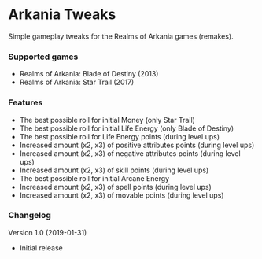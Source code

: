 # Arkania Tweaks

Simple gameplay tweaks for the Realms of Arkania games (remakes).

### Supported games

* Realms of Arkania: Blade of Destiny (2013)
* Realms of Arkania: Star Trail (2017)

### Features

* The best possible roll for initial Money (only Star Trail)
* The best possible roll for initial Life Energy (only Blade of Destiny)
* The best possible roll for Life Energy points (during level ups)
* Increased amount (x2, x3) of positive attributes points (during level ups)
* Increased amount (x2, x3) of negative attributes points (during level ups)
* Increased amount (x2, x3) of skill points (during level ups)
* The best possible roll for initial Arcane Energy
* Increased amount (x2, x3) of spell points (during level ups)
* Increased amount (x2, x3) of movable points (during level ups)

### Changelog

Version 1.0 (2019-01-31)

* Initial release